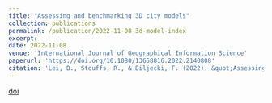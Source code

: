 ```yaml
---
title: "Assessing and benchmarking 3D city models"
collection: publications
permalink: /publication/2022-11-08-3d-model-index
excerpt: 
date: 2022-11-08
venue: 'International Journal of Geographical Information Science'
paperurl: 'https://doi.org/10.1080/13658816.2022.2140808'
citation: 'Lei, B., Stouffs, R., & Biljecki, F. (2022). &quot;Assessing and benchmarking 3D city models.&quot; <i>International Journal of Geographical Information Science</i>, 1-22.'
---
```


<!-- This paper is about the number 1. The number 2 is left for future work. -->

[doi](https://doi.org/10.1080/13658816.2022.2140808)

<!-- Recommended citation: Lei, B., Stouffs, R., & Biljecki, F. (2022). "Assessing and benchmarking 3D city models." <i>International Journal of Geographical Information Science</i>, 1-22. -->

<!-- A 4-category framework encompassing 47 criteria is developed, evaluating 40 authoritative city models worldwide. It is a generic approach that can be further adopted in customised ways in certain contexts. -->

